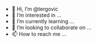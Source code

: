 - 👋 Hi, I’m @tergovic
- 👀 I’m interested in ...
- 🌱 I’m currently learning ...
- 💞️ I’m looking to collaborate on ...
- 📫 How to reach me ...

<!---
tergovic/tergovic is a ✨ special ✨ repository because its `README.md` (this file) appears on your GitHub profile.
You can click the Preview link to take a look at your changes.
--->
